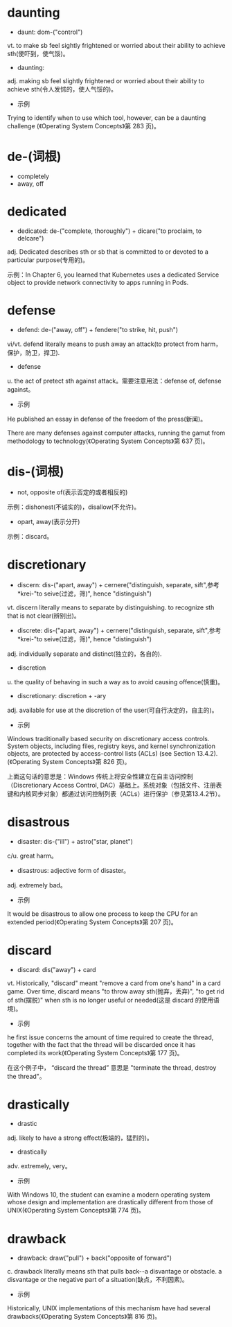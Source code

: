 # daunting

- daunt: dom-("control")

vt. to make sb feel sightly frightened or worried about their ability to achieve sth(使吓到，使气馁)。

- daunting: 

adj. making sb feel slightly frightened or worried about their ability  to achieve sth(令人发怵的，使人气馁的)。

- 示例

Trying to identify when to use which tool, however, can be a daunting challenge (《Operating System Concepts》第 283 页)。

# de-(词根)

- completely
- away, off

# dedicated

- dedicated: de-("complete, thoroughly") + dicare("to proclaim, to delcare")

adj. Dedicated describes sth or sb that is committed to or devoted to a particular purpose(专用的)。

示例：In Chapter 6, you learned that Kubernetes uses a dedicated Service object to provide network connectivity to apps running in Pods.

# defense

- defend: de-("away, off") + fendere("to strike, hit, push")

vi/vt. defend literally means to push away an attack(to protect from harm，保护，防卫，捍卫).

- defense

u. the act of pretect sth against attack。需要注意用法：defense of, defense against。

- 示例

He published an essay in defense of the freedom of the press(新闻)。

There are many defenses against computer attacks, running the gamut from methodology to technology(《Operating System Concepts》第 637 页)。

# dis-(词根)

-  not, opposite of(表示否定的或者相反的)

示例：dishonest(不诚实的)，disallow(不允许)。

- opart, away(表示分开)

示例：discard。

# discretionary

- discern: dis-("apart, away") + cernere("distinguish, separate, sift",参考 *krei-"to seive(过滤，筛)", hence "distinguish")

vt. discern literally means to separate by distinguishing. to recognize sth that is not clear(辨别出)。

- discrete: dis-("apart, away") + cernere("distinguish, separate, sift",参考 *krei-"to seive(过滤，筛)", hence "distinguish")

adj. individually separate and distinct(独立的，各自的).

- discretion

u. the quality of behaving in such a way as to avoid causing offence(慎重)。

- discretionary: discretion + -ary

adj. available for use at the discretion of the user(可自行决定的，自主的)。

- 示例

Windows traditionally based security on discretionary access controls. System objects, including files, registry keys, and kernel synchronization objects, are protected by access-control lists (ACLs) (see Section 13.4.2).(《Operating System Concepts》第 826 页)。

上面这句话的意思是：Windows 传统上将安全性建立在自主访问控制（Discretionary Access Control, DAC）基础上。系统对象（包括文件、注册表键和内核同步对象）都通过访问控制列表（ACLs）进行保护（参见第13.4.2节）。

# disastrous

- disaster: dis-("ill") + astro("star, planet")

c/u. great harm。

- disastrous: adjective form of disaster。

adj. extremely bad。

- 示例

It would be disastrous to allow one process to keep the CPU for an extended period(《Operating System Concepts》第 207 页)。

# discard

-  discard: dis("away") + card

vt. Historically, "discard" meant "remove a card from one's hand" in a card game. Over time, discard means "to throw away sth(抛弃，丢弃)", "to get rid of sth(摆脱)" when sth is no longer useful or needed(这是 discard 的使用语境)。

- 示例

he first issue concerns the amount of time required to create the thread, together with the fact that the thread will be discarded once it has completed its work(《Operating System Concepts》第 177 页)。

在这个例子中， “discard the thread” 意思是 "terminate the thread, destroy the thread"。

# drastically

- drastic

adj. likely to have a strong effect(极端的，猛烈的)。

- drastically

adv. extremely, very。

- 示例

With Windows 10, the student can examine a modern operating system whose design and implementation are drastically different from those of UNIX(《Operating System Concepts》第 774 页)。

# drawback

- drawback: draw("pull") + back("opposite of forward")

c. drawback literally means sth that pulls back--a disvantage or obstacle. a disvantage or the negative part of a situation(缺点，不利因素)。

- 示例

Historically, UNIX implementations of this mechanism have had several drawbacks(《Operating System Concepts》第 816 页)。